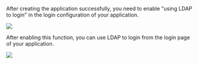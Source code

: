 <IntegrationDetailCard title="Use LDAP to Login">

After creating the application successfully, you need to enable "using LDAP to login" in the login configuration of your application.

![](~@imagesZhCn/connections/Xnip2021-02-25_19-08-48.png)

After enabling this function, you can use LDAP to login from the login page of your application.

![](~@imagesZhCn/connections/Xnip2021-02-25_19-06-03.png)

</IntegrationDetailCard>